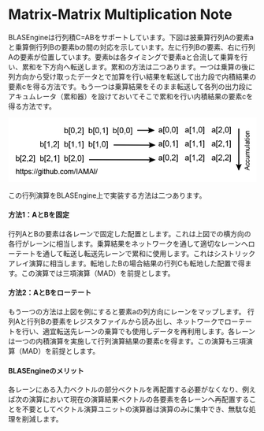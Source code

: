 # Matrix-Matrix Multiplication Note

BLASEngineは行列積C=ABをサポートしています。下図は披乗算行列Aの要素aと乗算側行列Bの要素bの間の対応を示しています。左に行列Bの要素、右に行列Aの要素が位置しています。要素bは各タイミングで要素aと合流して乗算を行い、累和を下方向へ転送します。累和の方法は二つあります。一つは乗算の後に列方向から受け取ったデータとで加算を行い結果を転送して出力段で内積結果の要素cを得る方法です。もう一つは乗算結果をそのまま転送して各列の出力段にアキュムレータ（累和器）を設けておいてそこで累和を行い内積結果の要素cを得る方法です。


<div align="center">
  <img src="https://github.com/IAMAl/BLASEngine/blob/main/notes/ExecConcept/figures/MatMatMult.png"
       alt="HTML image alt text"
       title="Matrix-Matrix Multiplication"
       width="600px"
  />
</div>


この行列演算をBLASEngine上で実装する方法は二つあります。

#### 方法1：AとBを固定

行列AとBの要素は各レーンで固定した配置とします。これは上図での横方向の各行がレーンに相当します。乗算結果をネットワークを通して適切なレーンへローテートを通して転送し転送先レーンで累和に使用します。これはシストリックアレイ演算に相当します。転地したBの場合結果の行列Cも転地した配置で得ます。この演算では三項演算（MAD）を前提とします。


#### 方法2：AとBをローテート

もう一つの方法は上図を例にすると要素aの列方向にレーンをマップします。
行列Aと行列Bの要素をレジスタファイルから読み出し、ネットワークでローテートを行い、適宜転送先レーンの乗算でも使用しデータを再利用します。各レーンは一つの内積演算を実施して行列演算結果の要素cを得ます。この演算も三項演算（MAD）を前提とします。


#### BLASEngineのメリット

各レーンにある入力ベクトルの部分ベクトルを再配置する必要がなくなり、例えば次の演算において現在の演算結果ベクトルの各要素を各レーンへ再配置することを不要としてベクトル演算ユニットの演算器は演算のみに集中でき、無駄な処理を削減します。
